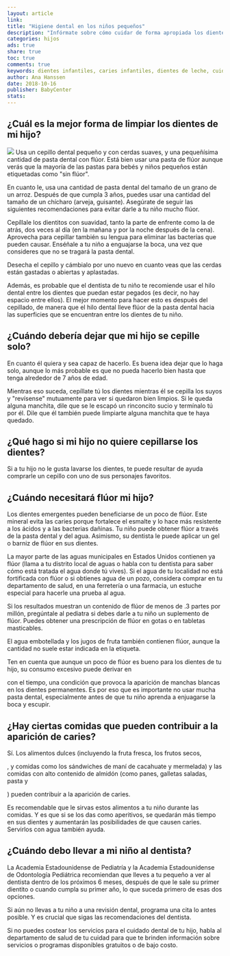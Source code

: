 ```yaml
---
layout: article
link: 
title: "Higiene dental en los niños pequeños"
description: "Infórmate sobre cómo cuidar de forma apropiada los dientes de tu hijo y cuándo comenzar sus revisiones dentales."
categories: hijos
ads: true
share: true
toc: true
comments: true
keywords: dientes infantiles, caries infantiles, dientes de leche, cuidado dientes infantiles, cuidado dientes niños, cepillado dientes
author: Ana Hanssen
date: 2018-10-16
publisher: BabyCenter
stats: 
---
```

## ¿Cuál es la mejor forma de limpiar los dientes de mi hijo?
![](http://familiasana.info/images/hijos/92275687_wide.jpg)
Usa un cepillo dental pequeño y con cerdas suaves, y una pequeñísima cantidad de pasta dental con flúor. Está bien usar una pasta de flúor aunque verás que la mayoría de las pastas para bebés y niños pequeños están etiquetadas como "sin flúor".

En cuanto le, usa una cantidad de pasta dental del tamaño de un grano de un arroz. Después de que cumpla 3 años, puedes usar una cantidad del tamaño de un chícharo (arveja, guisante). Asegúrate de seguir las siguientes recomendaciones para evitar darle a tu niño mucho flúor.

Cepíllale los dientitos con suavidad, tanto la parte de enfrente como la de atrás, dos veces al día (en la mañana y por la noche después de la cena). Aprovecha para cepillar también su lengua para eliminar las bacterias que pueden causar. Enséñale a tu niño a enguajarse la boca, una vez que consideres que no se tragará la pasta dental.

Desecha el cepillo y cámbialo por uno nuevo en cuanto veas que las cerdas están gastadas o abiertas y aplastadas.

Además, es probable que el dentista de tu niño te recomiende usar el hilo dental entre los dientes que puedan estar pegados (es decir, no hay espacio entre ellos). El mejor momento para hacer esto es después del cepillado, de manera que el hilo dental lleve flúor de la pasta dental hacia las superficies que se encuentran entre los dientes de tu niño.

## ¿Cuándo debería dejar que mi hijo se cepille solo?

En cuanto él quiera y sea capaz de hacerlo. Es buena idea dejar que lo haga solo, aunque lo más probable es que no pueda hacerlo bien hasta que tenga alrededor de 7 años de edad.

Mientras eso suceda, cepíllate tú los dientes mientras él se cepilla los suyos y "revísense" mutuamente para ver si quedaron bien limpios. Si le queda alguna manchita, dile que se le escapó un rinconcito sucio y termínalo tú por él. Dile que él también puede limpiarte alguna manchita que te haya quedado.

## ¿Qué hago si mi hijo no quiere cepillarse los dientes?

Si a tu hijo no le gusta lavarse los dientes, te puede resultar de ayuda comprarle un cepillo con uno de sus personajes favoritos.


## ¿Cuándo necesitará flúor mi hijo?

Los dientes emergentes pueden beneficiarse de un poco de flúor. Este mineral evita las caries porque fortalece el esmalte y lo hace más resistente a los ácidos y a las bacterias dañinas. Tu niño puede obtener flúor a través de la pasta dental y del agua. Asimismo, su dentista le puede aplicar un gel o barniz de flúor en sus dientes.

La mayor parte de las aguas municipales en Estados Unidos contienen ya flúor (llama a tu distrito local de aguas o habla con tu dentista para saber cómo está tratada el agua donde tú vives). Si el agua de tu localidad no está fortificada con flúor o si obtienes agua de un pozo, considera comprar en tu departamento de salud, en una ferretería o una farmacia, un estuche especial para hacerle una prueba al agua.

Si los resultados muestran un contenido de flúor de menos de .3 partes por millón, pregúntale al pediatra si debes darle a tu niño un suplemento de flúor. Puedes obtener una prescripción de flúor en gotas o en tabletas masticables.

El agua embotellada y los jugos de fruta también contienen flúor, aunque la cantidad no suele estar indicada en la etiqueta.

Ten en cuenta que aunque un poco de flúor es bueno para los dientes de tu hijo, su consumo excesivo puede derivar en

con el tiempo, una condición que provoca la aparición de manchas blancas en los dientes permanentes. Es por eso que es importante no usar mucha pasta dental, especialmente antes de que tu niño aprenda a enjuagarse la boca y escupir.

## ¿Hay ciertas comidas que pueden contribuir a la aparición de caries?

Sí. Los alimentos dulces (incluyendo la fruta fresca, los frutos secos,

, y comidas como los sándwiches de maní de cacahuate y mermelada) y las comidas con alto contenido de almidón (como panes, galletas saladas, pasta y

) pueden contribuir a la aparición de caries.

Es recomendable que le sirvas estos alimentos a tu niño durante las comidas. Y es que si se los das como aperitivos, se quedarán más tiempo en sus dientes y aumentarán las posibilidades de que causen caries. Servirlos con agua también ayuda.

## ¿Cuándo debo llevar a mi niño al dentista?

La Academia Estadounidense de Pediatría y la Academia Estadounidense de Odontología Pediátrica recomiendan que lleves a tu pequeño a ver al dentista dentro de los próximos 6 meses, después de que le sale su primer dientito o cuando cumpla su primer año, lo que suceda primero de esas dos opciones.

Si aún no llevas a tu niño a una revisión dental, programa una cita lo antes posible. Y es crucial que sigas las recomendaciones del dentista.

Si no puedes costear los servicios para el cuidado dental de tu hijo, habla al departamento de salud de tu cuidad para que te brinden información sobre servicios o programas disponibles gratuitos o de bajo costo.
